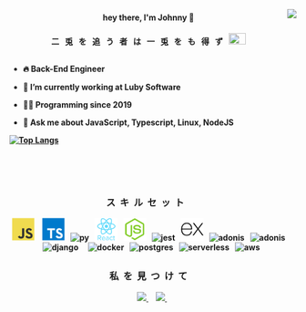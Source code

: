 
<img align="right"  height="490em" src="https://giffiles.alphacoders.com/162/162110.gif" ></img>
<p>
  <h4 align="center"><b>hey there, I'm Johnny 👋</b></h1>
</p>

<p>
  <h4 align="center"><b>二&nbsp;&nbsp;&nbsp;兎&nbsp;&nbsp;&nbsp;を&nbsp;&nbsp;&nbsp;追&nbsp;&nbsp;&nbsp;う&nbsp;&nbsp;&nbsp;者&nbsp;&nbsp;&nbsp;は&nbsp;&nbsp;&nbsp;一&nbsp;&nbsp;&nbsp;兎&nbsp;&nbsp;&nbsp;を&nbsp;&nbsp;&nbsp;も&nbsp;&nbsp;&nbsp;得&nbsp;&nbsp;&nbsp;ず&nbsp;&nbsp;&nbsp;<img src="https://1.bp.blogspot.com/-NNTn9C1vlhE/YDf-b6ORWdI/AAAAAAAA4Sw/6oLIomsgVvI4sdOvHzIJMRsCCBRedH1rQCLcBGAsYHQ/s0/Flag_of_Japan.gif" width="30" height="20"/>
</h4>
</p>


 <h2></h2>

- 🔥 Back-End Engineer

- 🔭 I’m currently working at Luby Software

- 👨‍💻 Programming since 2019

- 💬 Ask me about **JavaScript, Typescript, Linux, NodeJS**
 
[![Top Langs](https://github-readme-stats.vercel.app/api/top-langs/?username=johnnyfers&layout=compact&theme=white)](https://github.com/anuraghazra/github-readme-stats)

<br><br><br>

<div align="center">

 ### ス&nbsp;&nbsp;キ&nbsp;&nbsp;ル&nbsp;&nbsp;セ&nbsp;&nbsp;ッ&nbsp;&nbsp;ト&nbsp;&nbsp;&nbsp;

<img  src="https://raw.githubusercontent.com/devicons/devicon/master/icons/javascript/javascript-original.svg" alt="js" width="40" height="40" style="max-width:100%"></img> &nbsp;&nbsp;&nbsp;<img  src="https://raw.githubusercontent.com/devicons/devicon/master/icons/typescript/typescript-original.svg" alt="ts" width="40" height="40" style="max-width:100%"></img>&nbsp;&nbsp;&nbsp;<img  src="https://cdn.jsdelivr.net/gh/devicons/devicon/icons/python/python-original.svg" alt="py" width="40" height="40" style="max-width:100%"></img>&nbsp;&nbsp;&nbsp;<img  src="https://raw.githubusercontent.com/devicons/devicon/master/icons/react/react-original-wordmark.svg" alt="react" width="40" height="40" style="max-width:100%"></img>&nbsp;&nbsp;&nbsp;<img src="https://raw.githubusercontent.com/devicons/devicon/master/icons/nodejs/nodejs-plain.svg" alt="node" width="40" height="40" style="max-width:100%">&nbsp;&nbsp;&nbsp;<img src="https://cdn.jsdelivr.net/gh/devicons/devicon/icons/jest/jest-plain.svg" alt="jest" width="40" height="40" style="max-width:100%"></img>&nbsp;&nbsp;&nbsp;<img src="https://raw.githubusercontent.com/devicons/devicon/master/icons/express/express-original.svg" alt="express" width="40" height="40" style="max-width:100%"></img>&nbsp;&nbsp;&nbsp;<img src="https://cdn.jsdelivr.net/gh/devicons/devicon/icons/nestjs/nestjs-plain.svg" alt="adonis" width="40" height="40" style="max-width:100%"></img>&nbsp;&nbsp;&nbsp;<img src="https://cdn.jsdelivr.net/gh/devicons/devicon/icons/adonisjs/adonisjs-original.svg" alt="adonis" width="40" height="40" style="max-width:100%"></img>&nbsp;&nbsp;&nbsp;<img src="https://cdn.jsdelivr.net/gh/devicons/devicon/icons/django/django-plain.svg" alt="django" width="50" height="50" style="max-width:100%"></img>&nbsp;&nbsp;&nbsp;</img>&nbsp;&nbsp;<img  src="https://cdn.jsdelivr.net/gh/devicons/devicon/icons/docker/docker-original-wordmark.svg" alt="docker" width="40" height="40" style="max-width:100%"></img>&nbsp;&nbsp;&nbsp;<img  src="https://cdn.jsdelivr.net/gh/devicons/devicon/icons/postgresql/postgresql-plain-wordmark.svg" alt="postgres" width="40" height="40" style="max-width:100%"></img>&nbsp;&nbsp;&nbsp;<img  src="https://iconape.com/wp-content/files/rv/371448/svg/371448.svg" alt="serverless" width="40" height="40" style="max-width:100%"></img>&nbsp;&nbsp;&nbsp;<img  src="https://logodownload.org/wp-content/uploads/2017/11/amazon-web-services-logo.png" alt="aws" width="50" height="40" style="max-width:100%"></img>



</div>

 <h2></h2>

<div align="center">

### 私&nbsp;&nbsp;を&nbsp;&nbsp;見&nbsp;&nbsp;つ&nbsp;&nbsp;け&nbsp;&nbsp;て

<a href="https://www.linkedin.com/in/johnnyfers/"> <img src="https://img.shields.io/badge/LinkedIn-0077B5?style=for-the-badge&logo=linkedin&logoColor=white"></igm> </a> &nbsp; &nbsp; <a href="mailto:joaovlima07@hotmail.com"> <img src="https://img.shields.io/badge/Microsoft_Outlook-0078D4?style=for-the-badge&logo=microsoft-outlook&logoColor=white"></igm> </a> &nbsp;

</div>

<br/>

